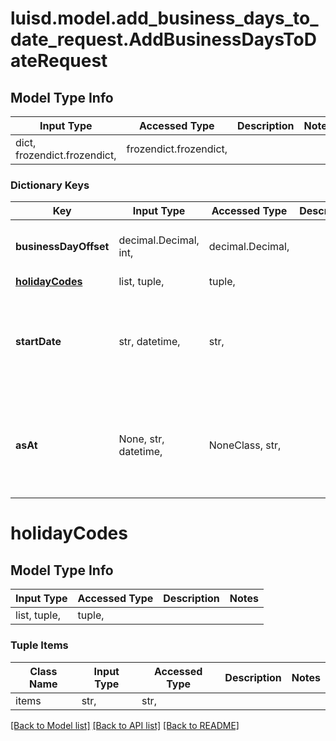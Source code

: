 # luisd.model.add_business_days_to_date_request.AddBusinessDaysToDateRequest

## Model Type Info
Input Type | Accessed Type | Description | Notes
------------ | ------------- | ------------- | -------------
dict, frozendict.frozendict,  | frozendict.frozendict,  |  | 

### Dictionary Keys
Key | Input Type | Accessed Type | Description | Notes
------------ | ------------- | ------------- | ------------- | -------------
**businessDayOffset** | decimal.Decimal, int,  | decimal.Decimal,  |  | value must be a 32 bit integer
**[holidayCodes](#holidayCodes)** | list, tuple,  | tuple,  |  | 
**startDate** | str, datetime,  | str,  |  | [optional] value must conform to RFC-3339 date-time
**asAt** | None, str, datetime,  | NoneClass, str,  |  | [optional] value must conform to RFC-3339 date-time

# holidayCodes

## Model Type Info
Input Type | Accessed Type | Description | Notes
------------ | ------------- | ------------- | -------------
list, tuple,  | tuple,  |  | 

### Tuple Items
Class Name | Input Type | Accessed Type | Description | Notes
------------- | ------------- | ------------- | ------------- | -------------
items | str,  | str,  |  | 

[[Back to Model list]](../../README.md#documentation-for-models) [[Back to API list]](../../README.md#documentation-for-api-endpoints) [[Back to README]](../../README.md)


